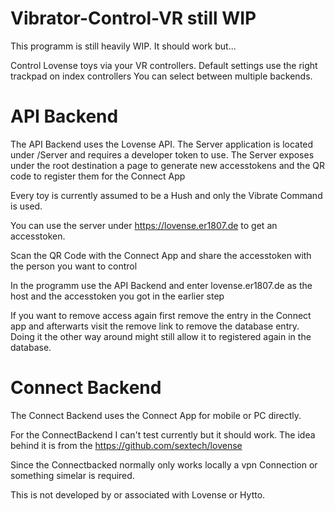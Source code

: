 # Vibrator-Control-VR still WIP

This programm is still heavily WIP. It should work but...

Control Lovense toys via your VR controllers.
Default settings use the right trackpad on index controllers
You can select between multiple backends. 

# API Backend

The API Backend uses the Lovense API. The Server application is located under /Server and requires a developer token to use. 
The Server exposes under the root destination a page to generate new accesstokens and the QR code to register them for the Connect App

Every toy is currently assumed to be a Hush and only the Vibrate Command is used.

You can use the server under https://lovense.er1807.de to get an accesstoken.

Scan the QR Code with the Connect App and share the accesstoken with the person you want to control

In the programm use the API Backend and enter lovense.er1807.de as the host and the accesstoken you got in the earlier step

If you want to remove access again first remove the entry in the Connect app and afterwarts visit the remove link to remove the database entry.
Doing it the other way around might still allow it to registered again in the database.


# Connect Backend

The Connect Backend uses the Connect App for mobile or PC directly.

For the ConnectBackend I can't test currently but it should work. The idea behind it is from the https://github.com/sextech/lovense

Since the Connectbacked normally only works locally a vpn Connection or something simelar is required.

This is not developed by or associated with Lovense or Hytto.
